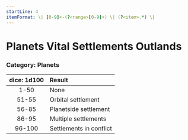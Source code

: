 ```yaml
---
startLine: 4
itemFormat: \| [0-9]+-(?<range>[0-9]+) \| (?<item>.*) \|
---
```

# Planets Vital Settlements Outlands
### Category: Planets

| dice: 1d100 | Result |
|:----:|:-------|
| 1-50 | None |
| 51-55 | Orbital settlement |
| 56-85 | Planetside settlement |
| 86-95 | Multiple settlements |
| 96-100 | Settlements in conflict |